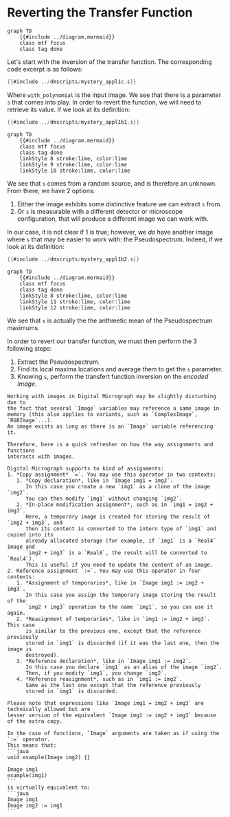 # Reverting the Transfer Function

```mermaid
graph TD
    {{#include ../diagram.mermaid}}
    class mtf focus
    class tag done
```

Let's start with the inversion of the transfer function. The corresponding
code excerpt is as follows:

```java
{{#include ../dmscripts/mystery_appl1c.s}}
```

Where `with_polynomial` is the input image. We see that there is a
parameter `s` that comes into play. In order to revert the function,
we will need to retrieve its value. If we look at its definition:

```java
{{#include ../dmscripts/mystery_appl1b1.s}}
```

```mermaid
graph TD
    {{#include ../diagram.mermaid}}
    class mtf focus
    class tag done
    linkStyle 8 stroke:lime, color:lime
    linkStyle 9 stroke:lime, color:lime
    linkStyle 10 stroke:lime, color:lime
```

We see that `s` comes from a random source, and is therefore an unknown.
From there, we have 2 options:

1. Either the image exhibits some distinctive feature we can extract `s` from.
2. Or `s` is measurable with a different detector or microscope configuration,
   that will produce a different image we can work with.

In our case, it is not clear if 1 is true; however, we *do* have another image where
`s` that may be easier to work with: the Pseudospectrum. Indeed, if we look at
its definition:

```java
{{#include ../dmscripts/mystery_appl1b2.s}}
```

```mermaid
graph TD
    {{#include ../diagram.mermaid}}
    class mtf focus
    class tag done
    linkStyle 8 stroke:lime, color:lime
    linkStyle 11 stroke:lime, color:lime
    linkStyle 12 stroke:lime, color:lime
```

We see that `s` is actually the the arithmetic mean of the Pseudospectrum
maximums.

In order to revert  our transfer function, we must then perform the 3 following
steps:

1. Extract the Pseudospectrum.
2. Find its local maxima locations and average them to get the `s` parameter.
3. Knowing `s`, perform the transfert function inversion on the *encoded image*.

~~~admonish info title="The `:=` operator" collapsible=true
Working with images in Digital Micrograph may be slightly disturbing due to
the fact that several `Image` variables may reference a same image in
memory (this also applies to variants, such as `ComplexImage`, `RGBImage`...).
An image exists as long as there is an `Image` variable referencing it.

Therefore, here is a quick refresher on how the way assignments and functions
interacts with images.

Digital Micrograph supports to kind of assignments:
1. *Copy assignment* `=`. You may use this operator in two contexts:
   1. *Copy declaration*, like in `Image img1 = img2`.
      In this case you create a new `img1` as a clone of the image `img2`.
      You can then modify `img1` without changing `img2`.
   2. *In-place modification assignment*, such as in `img1 = img2 + img3`.
      Here, a temporary image is created for storing the result of `img2 + img3`, and
      then its content is converted to the intern type of `img1` and copied into its
      already allocated storage (for example, if `img1` is a `Real4` image and
      `img2 + img3` is a `Real8`, the result will be converted to `Real4`).
      This is useful if you need to update the content of an image.
2. Reference assignment `:=`. You may use this operator in four contexts:
   1. *Assignment of temporaries*, like in `Image img1 := img2 + img3`.
      In this case you assign the temporary image storing the result of the
      `img2 + img3` operation to the name `img1`, so you can use it again.
   2. *Reasignment of temporaries*, like in `img1 := img2 + img3`. This case
      is similar to the previous one, except that the reference previously
      stored in `img1` is discarded (if it was the last one, then the image is
      destroyed).
   3. *Reference declaration*, like in `Image img1 := img2`.
      In this case you declare `img1` as an alias of the image `img2`.
      Then, if you modify `img1`, you change `img2`.
   4. *Reference reasignment*, such as in `img1 := img2`.
      Same as the last one except that the reference previously
      stored in `img1` is discarded.

Please note that expressions like `Image img1 = img2 + img3` are technically allowed but are
lesser version of the equivalent `Image img1 := img2 + img3` because of the extra copy.

In the case of functions, `Image` arguments are taken as if using the `:=` operator.
This means that:
```java
void example(Image img2) {}

Image img1
example(img1)
```
is virtually equivalent to:
```java
Image img1
Image img2 := img1
```
~~~

